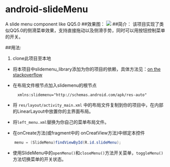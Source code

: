 # android-slideMenu
A slide menu component like QQ5.0
##效果图：
![](https://github.com/sues-lee/android-slideMenu/blob/master/ScreenShots/slideMenuGif1.gif)
##简介：
    该项目实现了类似QQ5.0的侧滑菜单效果，支持直接拖动以及侧滑手势，同时可以用按钮控制菜单的开关。

##用法:
1. clone此项目至本地
* 将本项目中slidemenu_library添加为你的项目的依赖，具体方法见：[on the stackoverflow][1]
* 在布局文件根节点加入slidemenu的根节点

        xmlns:slidemenu="http://schemas.android.com/apk/res-auto"

* 将 `res/layout/activity_main.xml` 中的布局文件复制到你的项目中，在内部的LinearLayout中放置你的主界面布局。
* 将`left_menu.xml`替换为你自己的菜单布局文件。
* 在onCreate方法(或fragment中的 onCreatView方法)中绑定本控件
```java
    menu = (SlideMenu)findViewById(R.id.slideMenu);
```
* 使用SlideMenu中的`openMenu()`和`closeMenu()`方法开关菜单，`toggleMenu()`方法切换菜单的开关状态。



[1]:http://stackoverflow.com/questions/18656023/androidstudio-module-dependencies-in-gradle

